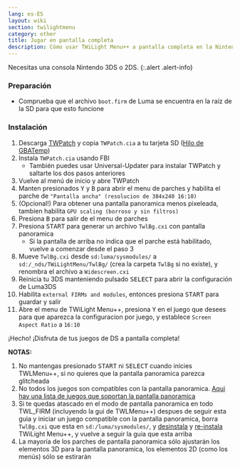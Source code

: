 ```yaml
---
lang: es-ES
layout: wiki
section: twilightmenu
category: other
title: Jugar en pantalla completa
description: Cómo usar TWiLight Menu++ a pantalla completa en la Nintendo 3DS
---
```


Necesitas una consola Nintendo 3DS o 2DS.
{:.alert .alert-info}

### Preparación
- Comprueba que el archivo `boot.firm` de Luma se encuentra en la raíz de la SD para que esto funcione

### Instalación
1. Descarga [TWPatch](https://db.universal-team.net/assets/files/TWPatch.cia) y copia `TWPatch.cia` a tu tarjeta SD ([Hilo de GBATemp](https://gbatemp.net/threads/twpatcher-ds-i-mode-screen-filters-and-patches.542694/))
1. Instala `TWPatch.cia` usando FBI
   - También puedes usar Universal-Updater para instalar TWPatch y saltarte los dos pasos anteriores
1. Vuelve al menú de inicio y abre TWPatch
1. Manten presionados <kbd class="face">Y</kbd> y <kbd class="face">B</kbd> para abrir el menu de parches y habilita el parche de `"Pantalla ancha" (resolucion de 384x240 16:10)`
1. (Opcional!) Para obtener una pantalla panoramica menos pixeleada, tambien habilita `GPU scaling (borroso y sin filtros)`
1. Presiona <kbd class="face">B</kbd> para salir de el menu de parches
1. Presiona <kbd>START</kbd> para generar un archivo `TwlBg.cxi` con pantalla panoramica
   - Si la pantalla de arriba no indica que el parche está habilitado, vuelve a comenzar desde el paso 3
1. Mueve `TwlBg.cxi` desde `sd:luma/sysmodules/` a `sd:/_nds/TWiLightMenu/TwlBg/` (crea la carpeta `TwlBg` si no existe), y renombra el archivo a `Widescreen.cxi`
1. Reinicia tu 3DS manteniendo pulsado <kbd>SELECT</kbd> para abrir la configuración de Luma3DS
1. Habilita `external FIRMs and modules`, entonces presiona <kbd>START</kbd> para guardar y salir
1. Abre el menu de TWiLight Menu++, presiona <kbd class="face">Y</kbd> en el juego que desees para que aparezca la configuracion por juego, y establece `Screen Aspect Ratio` a `16:10`

¡Hecho! ¡Disfruta de tus juegos de DS a pantalla completa!

**NOTAS:**
1. No mantengas presionado <kbd>START</kbd> ni <kbd>SELECT</kbd> cuando inicies TWLMenu++, si no quieres que la pantalla panoramica parezca glitcheada
1. No todos los juegos son compatibles con la pantalla panoramica. [Aqui hay una lista de juegos que soportan la pantalla panoramica](https://github.com/DS-Homebrew/TWiLightMenu/blob/master/7zfile/3DS%20-%20CFW%20users/Games%20supported%20with%20widescreen.txt)
1. Si te quedas atascado en el modo de pantalla panoramica en todo TWL_FIRM (incluyendo la gui de TWLMenu++) despues de seguir esta guia y iniciar un juego compatible con la pantalla panoramica, borra `TwlBg.cxi` que esta en `sd:/luma/sysmodules/`, y [desinstala](https://wiki.ds-homebrew.com/twilightmenu/uninstalling-3ds) y [re-instala](https://wiki.ds-homebrew.com/twilightmenu/installing-3ds) TWiLight Menu++, y vuelve a seguir la guia que esta arriba
1. La mayoría de los parches de pantalla panoramica sólo ajustarán los elementos 3D para la pantalla panoramica, los elementos 2D (como los menús) sólo se estirarán
